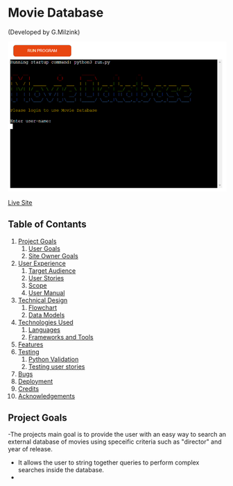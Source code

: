 # Movie Database
(Developed by G.Milzink)

![Screenshot](docs/movie_database_startscreen.webp)

[Live Site](https://https://movie-database-gm.herokuapp.com/)

## Table of Contants

1. [Project Goals](#project-goals)
    1. [User Goals](#user-goals)
    2. [Site Owner Goals](#site-owner-goals)
2. [User Experience](#user-experience)
    1. [Target Audience](#target-audience)
    2. [User Stories](#user-stories)
    3. [Scope](#scope)
    4. [User Manual](#user-manual)
3. [Technical Design](#technical-design)
    1. [Flowchart](#flowchart)
    2. [Data Models](#data-models)   
4. [Technologies Used](#technologies-used)
    1. [Languages](#languages)
    2. [Frameworks and Tools](#frameworks-and-tools)
5. [Features](#features)
6. [Testing](#validation)
    1. [Python Validation](#Python-validation)
    2. [Testing user stories](#testing-user-stories)
7. [Bugs](#Bugs)
9. [Deployment](#deployment)
10. [Credits](#credits)
11. [Acknowledgements](#acknowledgements)

## Project Goals

-The projects main goal is to provide the user with an easy way to search an external database of movies using speceific criteria such as "director" and year of release.
- It allows the user to string together queries to perform complex searches inside the database.
- 